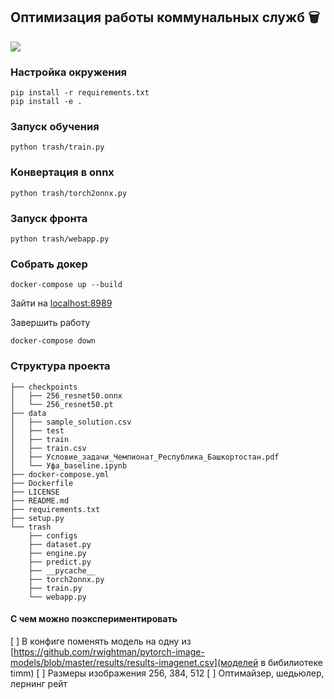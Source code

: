 ## Оптимизация работы коммунальных служб 🗑️

![](https://us.glasdon.com/images/products/400/glasdon-jubilee-80g-trash-can-3543-silver.jpg)

### Настройка окружения
```
pip install -r requirements.txt
pip install -e .
```
### Запуск обучения
```
python trash/train.py
```

### Конвертация в onnx
```
python trash/torch2onnx.py
```

### Запуск фронта
```
python trash/webapp.py
```

### Собрать докер
```
docker-compose up --build
```
Зайти на [localhost:8989]()

Завершить работу
```
docker-compose down
```

### Структура проекта
```
├── checkpoints
│   ├── 256_resnet50.onnx
│   └── 256_resnet50.pt
├── data
│   ├── sample_solution.csv
│   ├── test
│   ├── train
│   ├── train.csv
│   ├── Условие_задачи_Чемпионат_Республика_Башкортостан.pdf
│   └── Уфа_baseline.ipynb
├── docker-compose.yml
├── Dockerfile
├── LICENSE
├── README.md
├── requirements.txt
├── setup.py
└── trash
    ├── configs
    ├── dataset.py
    ├── engine.py
    ├── predict.py
    ├── __pycache__
    ├── torch2onnx.py
    ├── train.py
    └── webapp.py
```

#### С чем можно поэкспериментировать

[ ] В конфиге поменять модель на одну из [https://github.com/rwightman/pytorch-image-models/blob/master/results/results-imagenet.csv](моделей в бибилиотеке timm)
[ ] Размеры изображения 256, 384, 512
[ ] Оптимайзер, шедьюлер, лернинг рейт